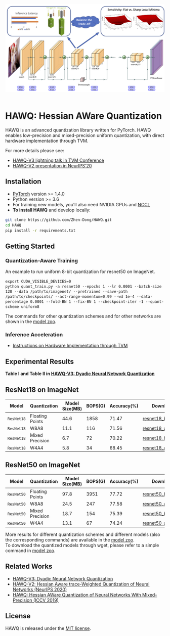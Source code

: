 <p align="center">
  <img src="imgs/resnet18_TC.png" width="840">
  <br />
  <br />
  </p>

# HAWQ: Hessian AWare Quantization

HAWQ is an advanced quantization library written for PyTorch. HAWQ enables low-precision and mixed-precision uniform quantization, with direct hardware implementation through TVM.

For more details please see:

- [HAWQ-V3 lightning talk in TVM Conference](https://www.youtube.com/watch?v=VRiujqKU254)
- [HAWQ-V2 presentation in NeurIPS'20](https://neurips.cc/virtual/2020/public/poster_d77c703536718b95308130ff2e5cf9ee.html)

## Installation

* [PyTorch](http://pytorch.org/) version >= 1.4.0
* Python version >= 3.6
* For training new models, you'll also need NVIDIA GPUs and [NCCL](https://github.com/NVIDIA/nccl)
* **To install HAWQ** and develop locally:
```bash
git clone https://github.com/Zhen-Dong/HAWQ.git
cd HAWQ
pip install -r requirements.txt
```

## Getting Started
### Quantization-Aware Training
An example to run uniform 8-bit quantization for resnet50 on ImageNet. 
```
export CUDA_VISIBLE_DEVICES=0
python quant_train.py -a resnet50 --epochs 1 --lr 0.0001 --batch-size 128 --data /path/to/imagenet/ --pretrained --save-path /path/to/checkpoints/ --act-range-momentum=0.99 --wd 1e-4 --data-percentage 0.0001 --fold-BN 1 --fix-BN 1 --checkpoint-iter -1 --quant-scheme uniform8
```
The commands for other quantization schemes and for other networks are shown in the [model zoo](model_zoo.md).

### Inference Acceleration
* [Instructions on Hardware Implementation through TVM](tvm_benchmark/README.md)

## Experimental Results
**Table I and Table II in [HAWQ-V3: Dyadic Neural Network Quantization](https://arxiv.org/abs/2011.10680)**

## ResNet18 on ImageNet 
Model | Quantization | Model Size(MB) | BOPS(G) | Accuracy(%) | Download
---|---|---|---|---|---
`ResNet18` | Floating Points | 44.6 | 1858 | 71.47 | [resnet18_baseline](https://drive.google.com/file/d/1C7is-QOiSlLXKoPuKzKNxb0w-ixqoOQE/view?usp=sharing)
`ResNet18` | W8A8            | 11.1 | 116  | 71.56 | [resnet18_uniform8](https://drive.google.com/file/d/1CLAd3LhiRVYwiBZRuUJgrzrrPFfLvfWG/view?usp=sharing)
`ResNet18` | Mixed Precision | 6.7  | 72   | 70.22 | [resnet18_bops0.5](https://drive.google.com/file/d/1DbDXYdulvvb9YOG1fRSrCVPvry_Reu8z/view?usp=sharing)
`ResNet18` | W4A4            | 5.8  | 34   | 68.45 | [resnet18_uniform4](https://drive.google.com/file/d/1D4DPcW2s9QmSnKzUgcjH-2eYO8zpDRIL/view?usp=sharing)

## ResNet50 on ImageNet
Model | Quantization | Model Size(MB) | BOPS(G) | Accuracy(%) | Download
---|---|---|---|---|---
`ResNet50` | Floating Points | 97.8 | 3951 | 77.72 | [resnet50_baseline](https://drive.google.com/file/d/1CE4b05gwMzDqcdpwHLFC2BM0841qKJp8/view?usp=sharing)
`ResNet50` | W8A8            | 24.5 | 247  | 77.58 | [resnet50_uniform8](https://drive.google.com/file/d/1CID7aId-SL8edGx8j5-Lsup_GqW3OX7-/view?usp=sharing)
`ResNet50` | Mixed Precision | 18.7 | 154  | 75.39 | [resnet50_bops0.5](https://drive.google.com/file/d/1DNUkyavD10saZw9_7TzJhEy0NFPhSVZr/view?usp=sharing)
`ResNet50` | W4A4            | 13.1 | 67   | 74.24 | [resnet50_uniform4](https://drive.google.com/file/d/1DDis-8C-EupCRj-ExH58ldSv-tG2RXyf/view?usp=sharing)

More results for different quantization schemes and different models (also the corresponding commands) are available in the [model zoo](model_zoo.md).  \
To download the quantized models through wget, please refer to a simple command in [model zoo](model_zoo.md).

## Related Works
  - [HAWQ-V3: Dyadic Neural Network Quantization](https://arxiv.org/abs/2011.10680)
  - [HAWQ-V2: Hessian Aware trace-Weighted Quantization of Neural Networks (NeurIPS 2020)](https://arxiv.org/abs/1911.03852)
  - [HAWQ: Hessian AWare Quantization of Neural Networks With Mixed-Precision (ICCV 2019)](https://openaccess.thecvf.com/content_ICCV_2019/html/Dong_HAWQ_Hessian_AWare_Quantization_of_Neural_Networks_With_Mixed-Precision_ICCV_2019_paper.html)


## License

HAWQ is released under the [MIT license](LICENSE).
